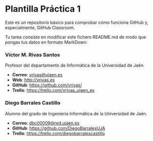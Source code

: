 # Plantilla Práctica 1
Este es un repositorio básico para comprobar cómo funciona GitHub y, especialmente, GitHub Classroom.

Tu tarea consiste en modificar este fichero README.md de modo que pongas tus datos en formato MarkDown:

### Víctor M. Rivas Santos

Profesor del departamento de Informática de la Universidad de Jaén.
* **Correo**: vrivas@ujaen.es
* **Web**: http://vrivas.es
* **GitHub**: https://github.com/vrivas/
* **Trello**: https://trello.com/vrivas_ujaen_es

### Diego Barrales Castillo

Alumno del grado de Ingeniería Informática de la Universidad de Jaén.
* **Correo**: dbc00009@red.ujaen.es
* **GitHub**: https://github.com/DiegoBarralesUJA
* **Trello**: https://trello.com/diegobarralescastillo
